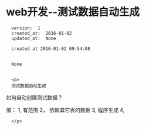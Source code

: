 
  # web开发--测试数据自动生成

      version:  1
      created_at:  2016-01-02
      updated_at:  None

      created at 2016-01-02 09:54:08 


      None


      <p>
      测试数据自动生成
如何自动创建测试数据？


值：
  1, 有范围
  2， 依赖其它表的数据
  3,  程序生成
  4,  

      </p>

  